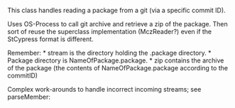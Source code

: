 This class handles reading a package from a git (via a specific commit ID).

Uses OS-Process to call git archive and retrieve a zip of the package. Then sort of reuse the superclass implementation (MczReader?) even if the StCypress format is different.

Remember:
	* stream is the directory holding the .package directory.
	* Package directory is NameOfPackage.package.
	* zip contains the archive of the package (the contents of NameOfPackage.package according to the commitID)
	
Complex work-arounds to handle incorrect incoming streams; see parseMember: